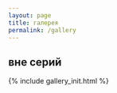 ```yaml
---
layout: page
title: галерея
permalink: /gallery
---
```


## вне серий

{% include gallery_init.html %}
